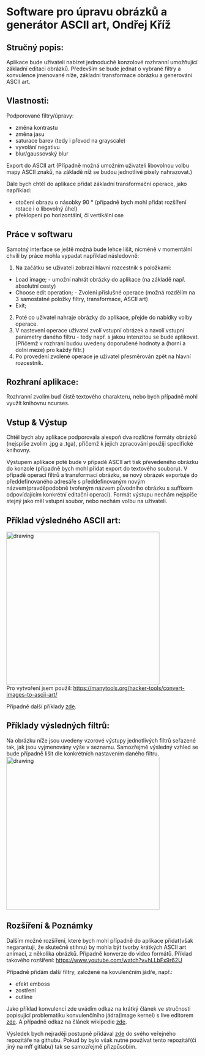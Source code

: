# Software pro úpravu obrázků a generátor ASCII art, Ondřej Kříž
## Stručný popis:

Aplikace bude uživateli nabízet jednoduché konzolové rozhranní umožňující základní editaci obrázků. Především se bude jednat o vybrané filtry a konvulence jmenované níže, základní transformace obrázku a generování ASCII art.  

## Vlastnosti:
Podporované filtry/úpravy:
 - změna kontrastu
 - změna jasu
 - saturace barev (tedy i převod na grayscale)
 - vyvolání negativu
 - blur/gaussovský blur

Export do ASCII art
(Případně možná umožním uživateli libovolnou volbu mapy ASCII znaků, na základě níž se budou jednotlivé pixely nahrazovat.)


Dále bych chtěl do aplikace přidat základní transformační operace, jako například:
- otočení obrazu o násobky 90 ° (případně bych mohl přidat rozšíření rotace i o libovolný úhel)
- překlopení po horizontální, či vertikální ose

## Práce v softwaru
Samotný interface se ještě možná bude lehce lišit, nicméně v momentální chvíli by práce mohla vypadat například následovně:
 1. Na začátku se uživateli zobrazí hlavní rozcestník s položkami:
  - Load image; - umožní nahrát obrázky do aplikace (na základě např. absolutní cesty)
  - Choose edit operation; - Zvolení příslušné operace (možná rozdělím na 3 samostatné položky filtry, transformace, ASCII art)
  - Exit;
 2. Poté co uživatel nahraje obrázky do aplikace, přejde do nabídky volby operace.
 3. V nastevení operace uživatel zvolí vstupní obrázek a navolí vstupní parametry daného filtru - tedy např. s jakou intenzitou se bude aplikovat.(Přičemž v rozhraní budou uvedeny doporučené hodnoty a (horní a dolní meze) pro každý filtr.)
 4. Po provedení zvolené operace je uživatel přesměrován zpět na hlavní rozcestník.
 
## Rozhraní aplikace:
Rozhranní zvolím buď čistě textového charakteru, nebo bych případně mohl využít knihovnu ncurses. 

## Vstup & Výstup
Chtěl bych aby aplikace podporovala alespoň dva rozličné formáty obrázků (nejspíše zvolím .jpg a .tga), přičemž k jejich zpracování použiji specifické knihovny.

Výstupem aplikace poté bude v případě ASCII art tisk převedeného obrázku do konzole (případně bych mohl přidat export do textového souboru). V případě operací filtrů a transformací obrázku, se nový obrázek exportuje do předdefinovaného adresáře s předdefinovaným novým názvem(pravděpodobně tvořeným názvem původního obrázku s suffixem odpovídajícím konkrétní editační operaci). Formát výstupu nechám nejspíše stejný jako měl vstupní soubor, nebo nechám volbu na uživateli.


## Příklad výsledného ASCII art:
<img src="zapoctovy_program_specifikace/ascii_example.jpg" alt="drawing" width="400"/> <br>
Pro vytvoření jsem použil: https://manytools.org/hacker-tools/convert-images-to-ascii-art/

Případně další příklady <a href="https://www.google.cz/search?q=ascii+art&sxsrf=AOaemvIimboiElMdk7LrD4VW4hkXoNpNoQ:1637189735808&source=lnms&tbm=isch&sa=X&ved=2ahUKEwjFuYeFv6D0AhWC-6QKHQMoAokQ_AUoAXoECAIQAw&biw=1920&bih=937&dpr=1">zde</a>.

## Příklady výsledných filtrů:
Na obrázku níže jsou uvedeny vzorové výstupy jednotlivých filtrů seřazené tak, jak jsou vyjmenovány výše v seznamu.
Samozřejmě výsledný vzhled se bude případně lišit dle konkrétních nastavením daného filtru.<br>
<img src="zapoctovy_program_specifikace/penguin_filters.jpg" alt="drawing" width="400"/> <br>


## Rozšíření & Poznámky
Dalším možné rozšíření, které bych mohl případně do aplikace přidat(však negarantuji, že skutečně stihnu) by mohla být tvorby krátkých ASCII art animací, z několika obrázků. Případně konverze do video formátů.
Příklad takového rozšíření: https://www.youtube.com/watch?v=hLLbFx9r62U

Případně přidám další filtry, založené na kovulenčním jádře, např.:
 - efekt emboss
 - zostření
 - outline

Jako příklad konvulencí zde uvádím odkaz na krátký článek ve stručnosti popisující problematiku konvulenčíního jádra(image kernel) s live editorem <a href="https://setosa.io/ev/image-kernels/">zde</a>. A případně odkaz na článek wikipedie <a href="https://en.wikipedia.org/wiki/Kernel_(image_processing)">zde</a>.

Výsledek bych nejraději postupně přidával <a href ="https://github.com/Cross-bit/image_processor.git">zde</a> do svého veřejného repozitáře na githubu. Pokud by bylo však nutné používat tento repozitář(či jiný na mff gitlabu) tak se samozřejmě přizpůsobím.


